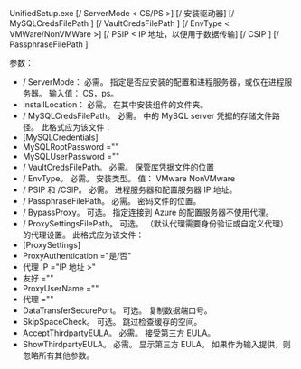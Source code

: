 UnifiedSetup.exe [/ ServerMode < CS/PS >] [/ 安装驱动器<DriveLetter>] [/ MySQLCredsFilePath <MySQL credentials file path>] [/ VaultCredsFilePath <Vault credentials file path>] [/ EnvType < VMWare/NonVMWare >] [/ PSIP < IP 地址，以便用于数据传输] [/ CSIP <IP address of CS to be registered with>] [/ PassphraseFilePath <Passphrase file path>]

参数：

* / ServerMode： 必需。 指定是否应安装的配置和进程服务器，或仅在进程服务器。 输入值： CS，ps。
* InstallLocation： 必需。 在其中安装组件的文件夹。
* / MySQLCredsFilePath。 必需。 中的 MySQL server 凭据的存储文件路径。 此格式应为该文件：
* [MySQLCredentials]
* MySQLRootPassword ="<Password>"
* MySQLUserPassword ="<Password>"
* / VaultCredsFilePath。 必需。 保管库凭据文件的位置
* / EnvType。 必需。 安装类型。 值： VMware NonVMware
* / PSIP 和 /CSIP。 必需。 进程服务器和配置服务器 IP 地址。
* / PassphraseFilePath。 必需。 密码文件的位置。
* / BypassProxy。 可选。 指定连接到 Azure 的配置服务器不使用代理。
* / ProxySettingsFilePath。 可选。 （默认代理需要身份验证或自定义代理） 的代理设置。 此格式应为该文件：
* [ProxySettings]
* ProxyAuthentication ="是/否"
* 代理 IP ="IP 地址 >"
* 友好 ="<Port>"
* ProxyUserName ="<User Name>"
* 代理 ="<Password>"
* DataTransferSecurePort。 可选。 复制数据端口号。
* SkipSpaceCheck。 可选。 跳过检查缓存的空间。
* AcceptThirdpartyEULA。 必需。 接受第三方 EULA。
* ShowThirdpartyEULA。 必需。 显示第三方 EULA。 如果作为输入提供，则忽略所有其他参数。
